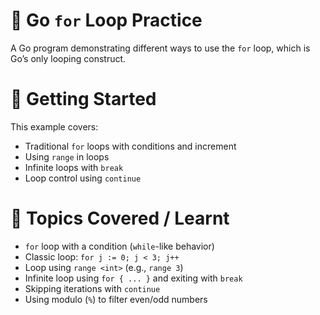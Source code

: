 # 🐹 Go `for` Loop Practice

A Go program demonstrating different ways to use the `for` loop, which is Go’s only looping construct.


# 🚀 Getting Started

This example covers:
- Traditional `for` loops with conditions and increment
- Using `range` in loops
- Infinite loops with `break`
- Loop control using `continue`


# 🔧 Topics Covered / Learnt

- `for` loop with a condition (`while`-like behavior)
- Classic loop: `for j := 0; j < 3; j++`
- Loop using `range <int>` (e.g., `range 3`)
- Infinite loop using `for { ... }` and exiting with `break`
- Skipping iterations with `continue`
- Using modulo (`%`) to filter even/odd numbers